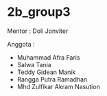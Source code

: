 # 2b_group3
Mentor : Doli Jonviter

Anggota :
- Muhammad Afra Faris
- Salwa Tania
- Teddy Gidean Manik
- Rangga Putra Ramadhan
- Mhd Zulfikar Akram Nasution
